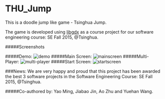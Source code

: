 # THU_Jump
This is a doodle jump like game - Tsinghua Jump.

The game is developed using [libgdx](https://github.com/libgdx/libgdx) as a course project
for our software engineering course: SE Fall 2015, @Tsinghua.

#####Screenshots

#####Demo:
![demo](https://github.com/szmingyao/THU_Jump/blob/master/artifact/demo.png)
#####Main Screen:
![mainscreen](https://github.com/szmingyao/THU_Jump/blob/master/artifact/mainscreen.png)
#####Multi-Player:
![multi-player](https://github.com/szmingyao/THU_Jump/blob/master/artifact/multiplayer.png)
#####Start Screen:
![startscreen](https://github.com/szmingyao/THU_Jump/blob/master/artifact/startingscreen.png)

###News:
We are very happy and proud that this project has been awarded
the best 3 software projects in the Software Engineering Course:
SE Fall 2015, @Tsinghua.

#####Co-authored by:
Yao Ming, Jiabao Jin, Ao Zhu and Yuehan Wang.

